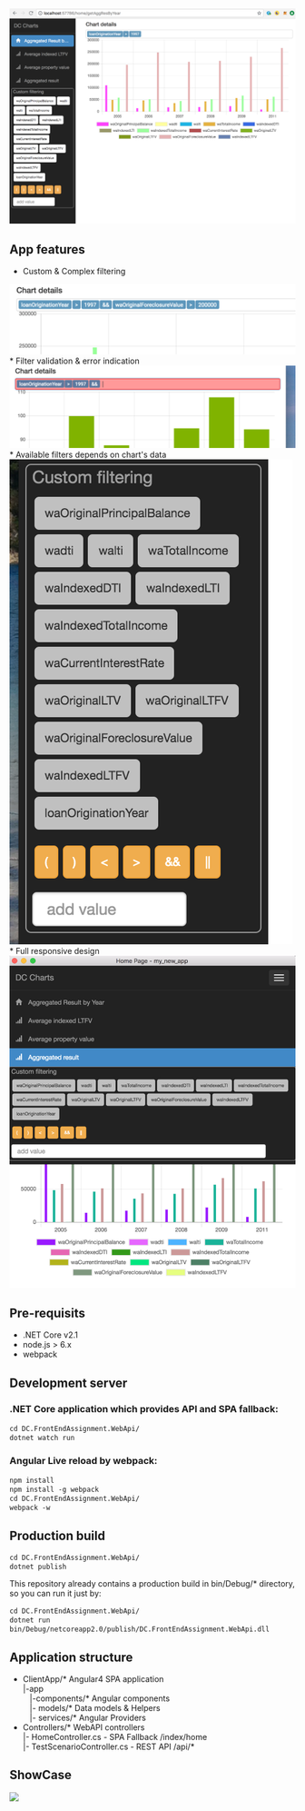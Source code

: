 <img src="img/img.png" />

## App features
 * Custom & Complex filtering
 <img src="img/img2.png" />
 * Filter validation & error indication
 <img src="img/img3.png" />
 * Available filters depends on chart's data
 <img src="img/img4.png" />
 * Full responsive design
 <img src="img/img5.png" />

## Pre-requisits
 * .NET Core v2.1
 * node.js > 6.x
 * webpack

## Development server
### .NET Core application which provides API and SPA fallback:
```
cd DC.FrontEndAssignment.WebApi/
dotnet watch run
```
### Angular Live reload by webpack:
```
npm install
npm install -g webpack
cd DC.FrontEndAssignment.WebApi/
webpack -w
```

## Production build
```
cd DC.FrontEndAssignment.WebApi/
dotnet publish
```

This repository already contains a production build in bin/Debug/* directory, so you can run it just by:
```
cd DC.FrontEndAssignment.WebApi/
dotnet run bin/Debug/netcoreapp2.0/publish/DC.FrontEndAssignment.WebApi.dll
```

## Application structure
 * ClientApp/* Angular4 SPA application<br>
 |-app<br>
 &nbsp;&nbsp;&nbsp;|-components/* Angular components<br>
 &nbsp;&nbsp;&nbsp;|- models/* Data models & Helpers<br>
 &nbsp;&nbsp;&nbsp;|- services/* Angular Providers 
 * Controllers/* WebAPI controllers<br>
 |- HomeController.cs - SPA Fallback /index/home<br>
 |- TestScenarioController.cs - REST API /api/* <br>

## ShowCase
<img src="img/out2.gif" />